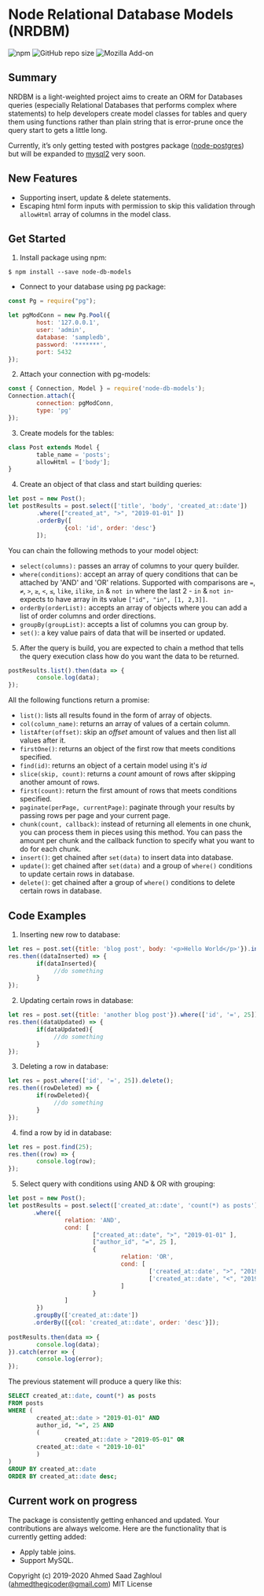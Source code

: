 # Node Relational Database Models (NRDBM)
![npm](https://img.shields.io/npm/v/node-db-models)
![GitHub repo size](https://img.shields.io/github/repo-size/Medsaad/node-db-models)
![Mozilla Add-on](https://img.shields.io/amo/dw/node-db-models)

## Summary

NRDBM is a light-weighted project aims to create an ORM for Databases queries (especially Relational Databases that performs complex where statements) to help developers create model classes for tables and query them using functions rather than plain string that is error-prune once the query start to gets a little long.

Currently, it’s only getting tested with postgres package ([node-postgres](https://www.npmjs.com/package/pg)) but will be expanded to [mysql2](https://www.npmjs.com/package/mysql2) very soon.

## New Features
- Supporting insert, update & delete statements.
- Escaping html form inputs with permission to skip this validation through `allowHtml` array of columns in the model class.

## Get Started
1) Install package using npm:
```
$ npm install --save node-db-models
```
- Connect to your database using pg package:
```javascript
const Pg = require("pg");

let pgModConn = new Pg.Pool({
        host: '127.0.0.1',
        user: 'admin',
        database: 'sampledb',
        password: '*******',
        port: 5432
});
```
2) Attach your connection with pg-models:
```javascript
const { Connection, Model } = require('node-db-models');
Connection.attach({
        connection: pgModConn,
        type: 'pg'
});
```
3) Create models for the tables:
```javascript
class Post extends Model {
        table_name = 'posts';
        allowHtml = ['body'];
}
```
4) Create an object of that class and start building queries:
```javascript
let post = new Post();
let postResults = post.select(['title', 'body', 'created_at::date'])
        .where(["created_at", ">", "2019-01-01" ])
        .orderBy([
                {col: 'id', order: 'desc'}
        ]);
```
You can chain the following methods to your model object:
- `select(columns):` passes an array of columns to your query builder.
- `where(conditions)`: accept an array of query conditions that can be attached by 'AND' and 'OR' relations. Supported with comparisons are `=`, `≠`, `>`, `≥`, `<`, `≤`, `like`, `ilike`, `in` & `not in` where the last 2 - `in` & `not in`- expects to have array in its value `["id", "in", [1, 2,3]]`.
- `orderBy(orderList):` accepts an array of objects where you can add a list of order columns and order directions.
- `groupBy(groupList)`: accepts a list of columns you can group by.
- `set()`: a key value pairs of data that will be inserted or updated.
5) After the query is build, you are expected to chain a method that tells the query execution class how do you want the data to be returned.
```javascript
postResults.list().then(data => {
        console.log(data);
});
```
All the following functions return a promise:
- `list()`: lists all results found in the form of array of objects.
- `col(column_name)`: returns an array of values of a certain column.
- `listAfter(offset)`: skip an *offset* amount of  values and then list all values after it.
- `firstOne()`: returns an object of the first row that meets conditions specified.
- `find(id)`: returns an object of a certain model using it's *id*
- `slice(skip, count)`: returns a *count* amount of rows after skipping another amount of rows.
- `first(count)`: return the first amount of rows that meets conditions specified.
- `paginate(perPage, currentPage)`: paginate through your results by passing rows per page and your current page.
- `chunk(count, callback)`: instead of returning all elements in one chunk, you can process them in pieces using this method. You can pass the amount per chunk and the callback function to specify what you want to do for each chunk.
- `insert()`: get chained after `set(data)` to insert data into database.
- `update()`: get chained after `set(data)` and a group of `where()` conditions to update certain rows in database.
- `delete()`: get chained after a group of `where()` conditions to delete certain rows in database.

## Code Examples
1) Inserting new row to database:
```javascript
let res = post.set({title: 'blog post', body: '<p>Hello World</p>'}).insert();
res.then((dataInserted) => {
        if(dataInserted){
             //do something
        }
});
```
2) Updating certain rows in database:
```javascript
let res = post.set({title: 'another blog post'}).where(['id', '=', 25]).insert();
res.then((dataUpdated) => {
        if(dataUpdated){
             //do something
        }
});
```
3) Deleting a row in database:
```javascript
let res = post.where(['id', '=', 25]).delete();
res.then((rowDeleted) => {
        if(rowDeleted){
             //do something
        }
});
```
4) find a row by id in database:
```javascript
let res = post.find(25);
res.then((row) => {
        console.log(row);
});
```
5) Select query with conditions using AND & OR with grouping:
```javascript
let post = new Post();
let postResults = post.select(['created_at::date', 'count(*) as posts'])
       .where({
                relation: 'AND',
                cond: [
                        ["created_at::date", ">", "2019-01-01" ],
                        ["author_id", "=", 25 ],
                        {
                                relation: 'OR',
                                cond: [
                                        ['created_at::date', ">", "2019-05-01"],
                                        ['created_at::date', "<", "2019-10-01"],
                                ]
                        }
                ]
        })
       .groupBy(['created_at::date'])
       .orderBy([{col: 'created_at::date', order: 'desc'}]);
       
postResults.then(data => {
        console.log(data);
}).catch(error => {
        console.log(error);
});
```
The previous statement will produce a query like this:
```sql
SELECT created_at::date, count(*) as posts 
FROM posts 
WHERE (
        created_at::date > "2019-01-01" AND 
        author_id, "=", 25 AND
        (
                created_at::date > "2019-05-01" OR
        created_at::date < "2019-10-01"
        )
) 
GROUP BY created_at::date 
ORDER BY created_at::date desc;
```

## Current work on progress

The package is consistently getting enhanced and updated. Your contributions are always welcome. Here are the functionality that is currently getting added:

- Apply table joins.
- Support MySQL.

Copyright (c) 2019-2020 Ahmed Saad Zaghloul (ahmedthegicoder@gmail.com) MIT License